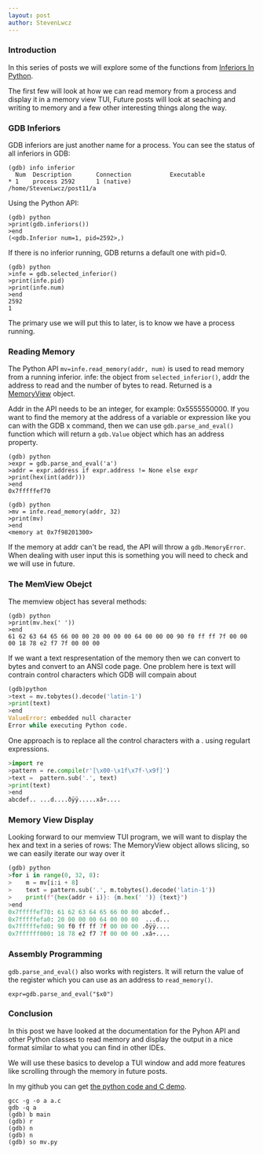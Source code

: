 ```yaml
---
layout: post
author: StevenLwcz
---
```

### Introduction

In this series of posts we will explore some of the functions from [Inferiors In Python](https://sourceware.org/gdb/current/onlinedocs/gdb.html/Inferiors-In-Python.html#Inferiors-In-Python).

The first few will look at how we can read memory from a process and display it in a memory view TUI, Future posts will look at seaching and writing to memory and a few other interesting things along the way.

### GDB Inferiors

GDB inferiors are just another name for a process. You can see the status of all inferiors in GDB:

```
(gdb) info inferior
  Num  Description       Connection           Executable        
* 1    process 2592      1 (native)           /home/StevenLwcz/post11/a 
```

Using the Python API:
```
(gdb) python
>print(gdb.inferiors())
>end
(<gdb.Inferior num=1, pid=2592>,)
```

If there is no inferior running, GDB returns a default one with pid=0.

```
(gdb) python
>infe = gdb.selected_inferior()
>print(infe.pid)
>print(infe.num)
>end
2592
1
```

The primary use we will put this to later, is to know we have a process running.

### Reading Memory

The Python API ```mv=infe.read_memory(addr, num)``` is used to read memory from a running inferior. infe: the object from ```selected_inferior()```, addr the address to read and the number of bytes to read.
Returned is a [MemoryView](https://docs.python.org/3/c-api/memoryview.html) object.

Addr in the API needs to be an integer, for example: 0x5555550000. If you want to find the memory at the address of a variable or expression like you can with the GDB x command, then we can use ```gdb.parse_and_eval()``` function which will return a ```gdb.Value``` object which has an address property.
```
(gdb) python
>expr = gdb.parse_and_eval('a')
>addr = expr.address if expr.address != None else expr
>print(hex(int(addr)))
>end
0x7fffffef70
```
```
(gdb) python
>mv = infe.read_memory(addr, 32)
>print(mv)
>end
<memory at 0x7f98201300>
```

If the memory at addr can't be read, the API will throw a ```gdb.MemoryError```. When dealing with user input this is something you will need to check and we will use in future.

### The MemView Obejct

The memview object has several methods:
```
(gdb) python
>print(mv.hex(' '))
>end
61 62 63 64 65 66 00 00 20 00 00 00 64 00 00 00 90 f0 ff ff 7f 00 00 00 18 78 e2 f7 7f 00 00 00
```

If we want a text respresentation of the memory then we can convert to bytes and convert to an ANSI code page. One problem here is text will contrain control characters which GDB will compain about

```python
(gdb)python
>text = mv.tobytes().decode('latin-1')
>print(text)
>end
ValueError: embedded null character
Error while executing Python code.
```

One approach is to replace all the control characters with a . using regulart expressions.

```python
>import re
>pattern = re.compile(r'[\x00-\x1f\x7f-\x9f]')
>text =  pattern.sub('.', text)
>print(text)
>end
abcdef.. ...d....ðÿÿ.....xâ÷....
```

### Memory View Display

Looking forward to our memview TUI program, we will want to display the hex and text in a series of rows:
The MemoryView object allows slicing, so we can easily iterate our way over it

```python
(gdb) python
>for i in range(0, 32, 8):
>    m = mv[i:i + 8]
>    text = pattern.sub('.', m.tobytes().decode('latin-1'))
>    print(f"{hex(addr + i)}: {m.hex(' ')} {text}")
>end
0x7fffffef70: 61 62 63 64 65 66 00 00 abcdef..
0x7fffffefa0: 20 00 00 00 64 00 00 00  ...d...
0x7fffffefd0: 90 f0 ff ff 7f 00 00 00 .ðÿÿ....
0x7ffffff000: 18 78 e2 f7 7f 00 00 00 .xâ÷....
```

### Assembly Programming

```gdb.parse_and_eval()``` also works with registers. It will return the value of the register which you can use as an address to ```read_memory()```.

```expr=gdb.parse_and_eval("$x0")```

### Conclusion

In this post we have looked at the documentation for the Pyhon API and other Python classes to read memory and display the output in a nice format similar to what you can find in other IDEs.

We will use these basics to develop a TUI window and add more features like scrolling through the memory in future posts.

In my github you can get [the python code and C demo](https://github.com/StevenLwcz/gdb-python-blog/tree/post11).

```shell
gcc -g -o a a.c
gdb -q a
(gdb) b main
(gdb) r
(gdb) n
(gdb) n
(gdb) so mv.py
```

